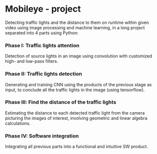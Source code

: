 # Mobileye - project

Detecting traffic lights and the distance to them on runtime within given video using image processing and machine learning,
in a long project separated into 4 parts using Python:

### Phase I: Traffic lights attention
Detection of source lights in an image using convolution with customized high- and low-pass filters.

### Phase II: Traffic lights detection
Generating and training CNN using the products of the previous stage as input, to conclude all the traffic lights in the image (using tensorflow).

### Phase III: Find the distance of the traffic lights
Estimating the distance to each detected traffic light from the camera picturing the images of interest, involving geometric and linear algebra calculations.

### Phase IV: Software integration
Integrating all previous parts into a functional and intuitive SW product.
